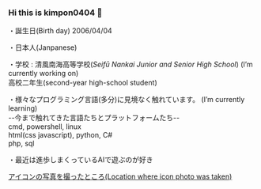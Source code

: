 ### Hi this is kimpon0404 👋

<!--
**kimpon0404/kimpon0404** is a ✨ _special_ ✨ repository because its `README.md` (this file) appears on your GitHub profile.

Here are some ideas to get you started:

- 🔭 I’m currently working on ...
- 🌱 I’m currently learning ...
- 👯 I’m looking to collaborate on ...
- 🤔 I’m looking for help with ...
- 💬 Ask me about ...
- 📫 How to reach me: ...
- 😄 Pronouns: ...
- ⚡ Fun fact: ...
-->

・誕生日(Birth day) 2006/04/04

・日本人(Janpanese)

・学校 : 清風南海高等学校(_Seifū Nankai Junior and Senior High School_)       (I’m currently working on)<br>
      高校二年生(second-year high-school student)

・様々なプログラミング言語(多分)に見境なく触れています。     (I’m currently learning)<br>
      --今まで触れてきた言語たちとプラットフォームたち--<br>
      cmd, powershell, linux<br>
      html(css javascript), python, C#<br>
      php, sql
      
・最近は進歩しまくっているAIで遊ぶのが好き

[アイコンの写真を撮ったところ(Location where icon photo was taken)](https://www.google.com/maps/@34.5174666,135.427195,3a,75y,116.64h,91.45t/data=!3m6!1e1!3m4!1sfgyb9IewU-pvjKnl6kEOrQ!2e0!7i16384!8i8192?authuser=0)
